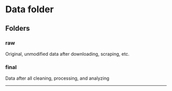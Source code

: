 # Data folder

## Folders

### raw

Original, unmodified data after downloading, scraping, etc.

### final

Data after all cleaning, processing, and analyzing

---

